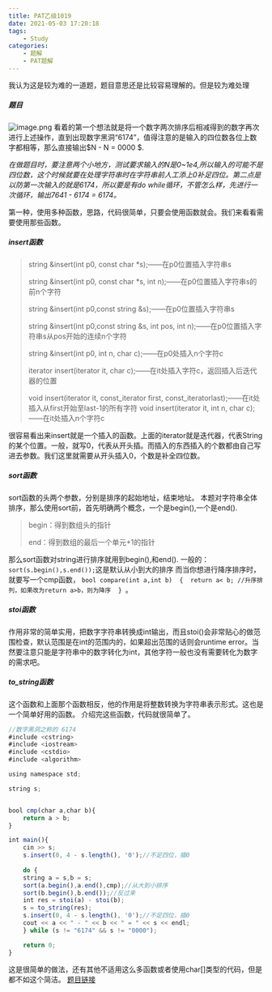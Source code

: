 ```yaml
---
title: PAT乙级1019
date: 2021-05-03 17:20:18
tags: 
    - Study
categories: 
    - 题解
    - PAT题解
---
```

我认为这是较为难的一道题，题目意思还是比较容易理解的。但是较为难处理
##### 题目
![image.png](https://p9-juejin.byteimg.com/tos-cn-i-k3u1fbpfcp/2beec1f04af04f85b4eae06b9c9b3c36~tplv-k3u1fbpfcp-watermark.image)
看着的第一个想法就是将一个数字两次排序后相减得到的数字再次进行上述操作，直到出现数字黑洞“6174”，值得注意的是输入的四位数各位上数字都相等，那么直接输出$N - N = 0000 $.
<link rel="apple-touch-icon" sizes="180x180" href="/apple-touch-icon.png">
<link rel="icon" type="image/png" sizes="32x32" href="/favicon-32x32.png">
<link rel="icon" type="image/png" sizes="16x16" href="/favicon-16x16.png">
<link rel="manifest" href="/site.webmanifest">
<link rel="mask-icon" href="/safari-pinned-tab.svg" color="#5bbad5">
<meta name="msapplication-TileColor" content="#da532c">
<meta name="theme-color" content="#ffffff">

*在做题目时，要注意两个小地方，测试要求输入的N是0~1e4,所以输入的可能不是四位数，这个时候就要在处理字符串时在字符串前人工添上0补足四位。第二点是以防第一次输入的就是6174，所以要是有do while循环，不管怎么样，先进行一次循环，输出7641 - 6174 = 6174。*

第一种，使用多种函数，思路，代码很简单，只要会使用函数就会。我们来看看需要使用那些函数。
##### insert函数
> string &insert(int p0, const char *s);——在p0位置插入字符串s
> 
> string &insert(int p0, const char *s, int n);——在p0位置插入字符串s的前n个字符
> 
> string &insert(int p0,const string &s);——在p0位置插入字符串s
> 
> string &insert(int p0,const string &s, int pos, int n);——在p0位置插入字符串s从pos开始的连续n个字符
> 
> string &insert(int p0, int n, char c);——在p0处插入n个字符c
> 
> iterator insert(iterator it, char c);——在it处插入字符c，返回插入后迭代器的位置
> 
> void insert(iterator it, const_iterator first, const_iteratorlast);——在it处插入从first开始至last-1的所有字符
> void insert(iterator it, int n, char c);——在it处插入n个字符c

很容易看出来insert就是一个插入的函数。上面的iterator就是迭代器，代表String的某个位置。一般，就写0，代表从开头插。而插入的东西插入的个数都由自己写进去参数。我们这里就需要从开头插入0，个数是补全四位数。
##### sort函数
sort函数的头两个参数，分别是排序的起始地址，结束地址。
本题对字符串全体排序，那么使用sort前，首先明确两个概念，一个是begin(),一个是end().
> begin：得到数组头的指针
> 
> end：得到数组的最后一个单元+1的指针

那么sort函数对string进行排序就用到begin(),和end().
一般的：`sort(s.begin(),s.end());`这是默认从小到大的排序
而当你想进行降序排序时，就要写一个cmp函数，
`bool compare(int a,int b) 
{ 
    return a< b; //升序排列，如果改为return a>b，则为降序 
} `。
##### stoi函数
作用非常的简单实用，把数字字符串转换成int输出，而且stoi()会非常贴心的做范围检查，默认范围是在int的范围内的，如果超出范围的话则会runtime error。当然要注意只能是字符串中的数字转化为int，其他字符一般也没有需要转化为数字的需求吧。
##### to_string函数
这个函数和上面那个函数相反，他的作用是将整数转换为字符串表示形式。这也是一个简单好用的函数。
介绍完这些函数，代码就很简单了。

```js
//数字黑洞之称的 6174
#include <cstring>
#include <iostream>
#include <cstdio>
#include <algorithm>

using namespace std;

string s;


bool cmp(char a,char b){
    return a > b;
}

int main(){
    cin >> s;
    s.insert(0, 4 - s.length(), '0');//不足四位，插0
    
    do {
    string a = s,b = s;
    sort(a.begin(),a.end(),cmp);//从大到小排序
    sort(b.begin(),b.end());//反过来
    int res = stoi(a) - stoi(b);
    s = to_string(res);
    s.insert(0, 4 - s.length(), '0');//不足四位，插0
    cout << a << " - " << b << " = " << s << endl; 
    } while (s != "6174" && s != "0000");

    return 0;
}
```
这是很简单的做法，还有其他不适用这么多函数或者使用char[]类型的代码，但是都不如这个简洁。
[题目链接](https://pintia.cn/problem-sets/994805260223102976/problems/994805302786899968)